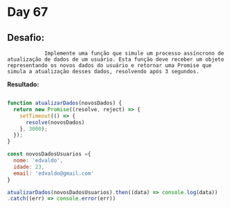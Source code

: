 # Day 67

## Desafio:

				Implemente uma função que simule um processo assíncrono de atualização de dados de um usuário. Esta função deve receber um objeto representando os novos dados do usuário e retornar uma Promise que simula a atualização desses dados, resolvendo após 3 segundos.
        
**Resultado:**

```javascript

function atualizarDados(novosDados) {
  return new Promise((resolve, reject) => {
    setTimeout(() => {
      resolve(novosDados)
    }, 3000);
  });
}

const novosDadosUsuarios ={
  nome: 'edvaldo',
  idade: 23,
  email: 'edvaldo@gmail.com'
}

atualizarDados(novosDadosUsuarios).then((data) => console.log(data))
.catch((err) => console.error(err))

